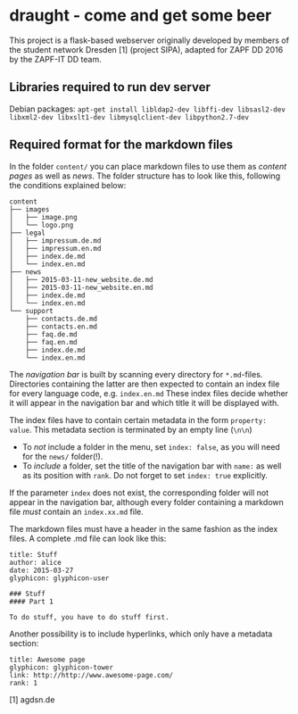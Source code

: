 draught - come and get some beer
==================================

This project is a flask-based webserver originally developed by members of the 
student network Dresden [1] (project SIPA), adapted for ZAPF DD 2016 by the 
ZAPF-IT
 DD 
team.


Libraries required to run dev server
----------------------------------

Debian packages:
`apt-get install libldap2-dev libffi-dev libsasl2-dev libxml2-dev libxslt1-dev libmysqlclient-dev libpython2.7-dev`


Required format for the markdown files
----------------------------------
In the folder `content/` you can place markdown files to use them as *content pages* as well as *news*.
The folder structure has to look like this, following the conditions explained below:

    content
    ├── images
    │   ├── image.png
    │   └── logo.png
    ├── legal
    │   ├── impressum.de.md
    │   ├── impressum.en.md
    │   ├── index.de.md
    │   └── index.en.md
    ├── news
    │   ├── 2015-03-11-new_website.de.md
    │   ├── 2015-03-11-new_website.en.md
    │   ├── index.de.md
    │   └── index.en.md
    └── support
        ├── contacts.de.md
        ├── contacts.en.md
        ├── faq.de.md
        ├── faq.en.md
        ├── index.de.md
        └── index.en.md

The *navigation bar* is built by scanning every directory for `*.md`-files.
 Directories containing the latter are then expected to contain an index file for every language code, e.g. `index.en.md`
 These index files decide whether it will appear in the navigation bar and which title it will be displayed with.
 
The index files have to contain certain metadata in the form `property: value`. This metadata section is terminated by an empty line (`\n\n`)
* To *not* include a folder in the menu, set `index: false`, as you will need for the `news/` folder(!).
* To *include* a folder, set the title of the navigation bar with `name:` as well as its position with `rank`.
 Do not forget to set `index: true` explicitly.
 
If the parameter `index` does not exist, the corresponding folder will not appear in the navigation bar, although every folder containing a markdown file *must* contain an `index.xx.md` file.

The markdown files must have a header in the same fashion as the index files. A complete .md file can look like this:

    title: Stuff
    author: alice
    date: 2015-03-27
    glyphicon: glyphicon-user
    
    ### Stuff
    #### Part 1
    
    To do stuff, you have to do stuff first.

Another possibility is to include hyperlinks, which only have a metadata section:

    title: Awesome page
    glyphicon: glyphicon-tower
    link: http://http://www.awesome-page.com/
    rank: 1

[1] agdsn.de